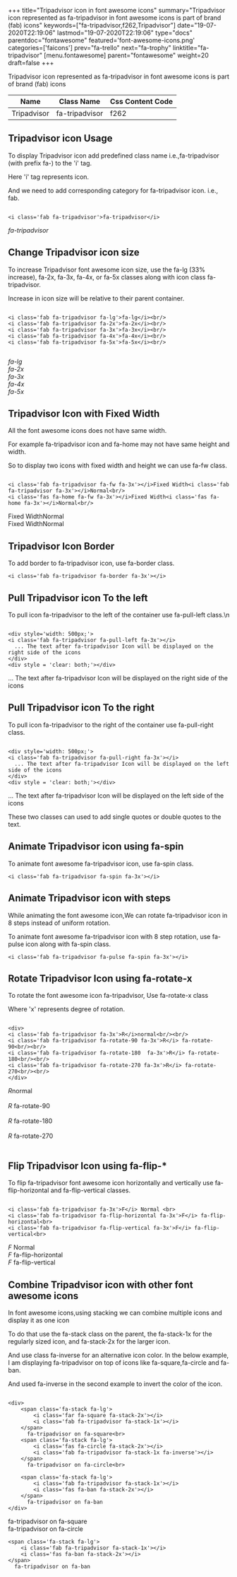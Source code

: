 +++
title="Tripadvisor icon in font awesome icons"
summary="Tripadvisor icon represented as fa-tripadvisor in font awesome icons is part of brand (fab) icons"
keywords=["fa-tripadvisor,f262,Tripadvisor"]
date="19-07-2020T22:19:06"
lastmod="19-07-2020T22:19:06"
type="docs"
parentdoc="fontawesome"
featured='font-awesome-icons.png'
categories=['faicons']
prev="fa-trello"
next="fa-trophy"
linktitle="fa-tripadvisor"
[menu.fontawesome]
parent="fontawesome"
weight=20
draft=false
+++


Tripadvisor icon represented as fa-tripadvisor in font awesome icons is part of brand (fab) icons

<div class='table-responsive'><table class='table'><thead><tr><th>Name</th><th>Class Name</th><th>Css Content Code</th></tr></thead><tbody><tr><td>Tripadvisor</td><td>fa-tripadvisor</td><td>f262</td></tr></tbody></table></div>



## Tripadvisor icon Usage

To display Tripadvisor icon add predefined class name i.e.,fa-tripadvisor (with prefix fa-) to the 'i' tag.

Here 'i' tag represents icon.

And we need to add corresponding category for fa-tripadvisor icon. i.e., fab.


```

<i class='fab fa-tripadvisor'>fa-tripadvisor</i>
```

<i class='fab fa-tripadvisor'>fa-tripadvisor</i>




## Change Tripadvisor icon size
To increase Tripadvisor font awesome icon size, use the fa-lg (33% increase), fa-2x, fa-3x, fa-4x, or fa-5x classes along with icon class fa-tripadvisor.

Increase in icon size will be relative to their parent container. 

```

<i class='fab fa-tripadvisor fa-lg'>fa-lg</i><br/>
<i class='fab fa-tripadvisor fa-2x'>fa-2x</i><br/>
<i class='fab fa-tripadvisor fa-3x'>fa-3x</i><br/>
<i class='fab fa-tripadvisor fa-4x'>fa-4x</i><br/>
<i class='fab fa-tripadvisor fa-5x'>fa-5x</i><br/>
            
```

<i class='fab fa-tripadvisor fa-lg'>fa-lg</i><br/>
<i class='fab fa-tripadvisor fa-2x'>fa-2x</i><br/>
<i class='fab fa-tripadvisor fa-3x'>fa-3x</i><br/>
<i class='fab fa-tripadvisor fa-4x'>fa-4x</i><br/>
<i class='fab fa-tripadvisor fa-5x'>fa-5x</i><br/>
            



## Tripadvisor Icon with Fixed Width 

All the font awesome icons does not have same width.

For example fa-tripadvisor icon and fa-home may not have same height and width.

So to display two icons with fixed width and height we can use fa-fw class.


```

<i class='fab fa-tripadvisor fa-fw fa-3x'></i>Fixed Width<i class='fab fa-tripadvisor fa-3x'></i>Normal<br/>
<i class='fas fa-home fa-fw fa-3x'></i>Fixed Width<i class='fas fa-home fa-3x'></i>Normal<br/>
```

<i class='fab fa-tripadvisor fa-fw fa-3x'></i>Fixed Width<i class='fab fa-tripadvisor fa-3x'></i>Normal<br/>
<i class='fas fa-home fa-fw fa-3x'></i>Fixed Width<i class='fas fa-home fa-3x'></i>Normal<br/>



## Tripadvisor Icon Border 

To add border to fa-tripadvisor icon, use fa-border class.


```
<i class='fab fa-tripadvisor fa-border fa-3x'></i>

```
<i class='fab fa-tripadvisor fa-border fa-3x'></i>





## Pull Tripadvisor icon To the left

To pull icon fa-tripadvisor to the left of the container use fa-pull-left class.\n

```

<div style='width: 500px;'>
<i class='fab fa-tripadvisor fa-pull-left fa-3x'></i>
  ... The text after fa-tripadvisor Icon will be displayed on the right side of the icons
</div>
<div style = 'clear: both;'></div>
```

<div style='width: 500px;'>
<i class='fab fa-tripadvisor fa-pull-left fa-3x'></i>
  ... The text after fa-tripadvisor Icon will be displayed on the right side of the icons
</div>
<div style = 'clear: both;'></div>




## Pull Tripadvisor icon To the right
To pull icon fa-tripadvisor to the right of the container use fa-pull-right class.

```

<div style='width: 500px;'>
<i class='fab fa-tripadvisor fa-pull-right fa-3x'></i>
  ... The text after fa-tripadvisor Icon will be displayed on the left side of the icons
</div>
<div style = 'clear: both;'></div>
```

<div style='width: 500px;'>
<i class='fab fa-tripadvisor fa-pull-right fa-3x'></i>
  ... The text after fa-tripadvisor Icon will be displayed on the left side of the icons
</div>
<div style = 'clear: both;'></div>

These two classes can used to add single quotes or double quotes to the text.


## Animate Tripadvisor icon using fa-spin
To animate font awesome fa-tripadvisor icon, use fa-spin class.

```
<i class='fab fa-tripadvisor fa-spin fa-3x'></i>
```
<i class='fab fa-tripadvisor fa-spin fa-3x'></i>




## Animate Tripadvisor icon with steps
While animating the font awesome icon,We can rotate fa-tripadvisor icon in 8 steps instead of uniform rotation.

To animate font awesome fa-tripadvisor icon with 8 step rotation, use fa-pulse icon along with fa-spin class.


```
<i class='fab fa-tripadvisor fa-pulse fa-spin fa-3x'></i>

```
<i class='fab fa-tripadvisor fa-pulse fa-spin fa-3x'></i>





## Rotate Tripadvisor Icon using fa-rotate-x
To rotate the font awesome icon fa-tripadvisor, Use fa-rotate-x class

Where 'x' represents degree of rotation.


```

<div>
<i class='fab fa-tripadvisor fa-3x'>R</i>normal<br/><br/>
<i class='fab fa-tripadvisor fa-rotate-90 fa-3x'>R</i> fa-rotate-90<br/><br/> 
<i class='fab fa-tripadvisor fa-rotate-180  fa-3x'>R</i> fa-rotate-180<br/><br/> 
<i class='fab fa-tripadvisor fa-rotate-270 fa-3x'>R</i> fa-rotate-270<br/><br/>
</div>
```

<div>
<i class='fab fa-tripadvisor fa-3x'>R</i>normal<br/><br/>
<i class='fab fa-tripadvisor fa-rotate-90 fa-3x'>R</i> fa-rotate-90<br/><br/> 
<i class='fab fa-tripadvisor fa-rotate-180  fa-3x'>R</i> fa-rotate-180<br/><br/> 
<i class='fab fa-tripadvisor fa-rotate-270 fa-3x'>R</i> fa-rotate-270<br/><br/>
</div>




## Flip Tripadvisor Icon using fa-flip-*
To flip fa-tripadvisor font awesome icon horizontally and vertically use fa-flip-horizontal and fa-flip-vertical classes. 

```

<i class='fab fa-tripadvisor fa-3x'>F</i> Normal <br>
<i class='fab fa-tripadvisor fa-flip-horizontal fa-3x'>F</i> fa-flip-horizontal<br>
<i class='fab fa-tripadvisor fa-flip-vertical fa-3x'>F</i> fa-flip-vertical<br>
```

<i class='fab fa-tripadvisor fa-3x'>F</i> Normal <br>
<i class='fab fa-tripadvisor fa-flip-horizontal fa-3x'>F</i> fa-flip-horizontal<br>
<i class='fab fa-tripadvisor fa-flip-vertical fa-3x'>F</i> fa-flip-vertical<br>




## Combine Tripadvisor icon with other font awesome icons
In font awesome icons,using stacking we can combine multiple icons and display it as one icon 

To do that use the fa-stack class on the parent, the fa-stack-1x for the regularly sized icon, and fa-stack-2x for the larger icon.

And use class fa-inverse for an alternative icon color. 
In the below example, I am displaying fa-tripadvisor on top of icons like fa-square,fa-circle and fa-ban.

And used fa-inverse in the second example to invert the color of the icon.

```

<div>
    <span class='fa-stack fa-lg'>
        <i class='far fa-square fa-stack-2x'></i>
        <i class='fab fa-tripadvisor fa-stack-1x'></i>
    </span>
      fa-tripadvisor on fa-square<br>
    <span class='fa-stack fa-lg'>
        <i class='fas fa-circle fa-stack-2x'></i>
        <i class='fab fa-tripadvisor fa-stack-1x fa-inverse'></i>
    </span>
      fa-tripadvisor on fa-circle<br>

    <span class='fa-stack fa-lg'>
        <i class='fab fa-tripadvisor fa-stack-1x'></i>
        <i class='fas fa-ban fa-stack-2x'></i>
    </span>
      fa-tripadvisor on fa-ban
</div>
```

<div>
    <span class='fa-stack fa-lg'>
        <i class='far fa-square fa-stack-2x'></i>
        <i class='fab fa-tripadvisor fa-stack-1x'></i>
    </span>
      fa-tripadvisor on fa-square<br>
    <span class='fa-stack fa-lg'>
        <i class='fas fa-circle fa-stack-2x'></i>
        <i class='fab fa-tripadvisor fa-stack-1x fa-inverse'></i>
    </span>
      fa-tripadvisor on fa-circle<br>

    <span class='fa-stack fa-lg'>
        <i class='fab fa-tripadvisor fa-stack-1x'></i>
        <i class='fas fa-ban fa-stack-2x'></i>
    </span>
      fa-tripadvisor on fa-ban
</div>







